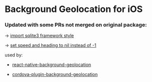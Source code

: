 # Background Geolocation for iOS

### Updated with some PRs not merged on original package:

-> [import sqlite3 framework style](https://github.com/mauron85/background-geolocation-ios/pull/16)

-> [set speed and heading to nil instead of -1](https://github.com/mauron85/background-geolocation-ios/pull/15)

used by:

- [react-native-background-geolocation](https://github.com/mauron85/react-native-background-geolocation)

- [cordova-plugin-background-geolocation](https://github.com/mauron85/cordova-plugin-background-geolocation)
